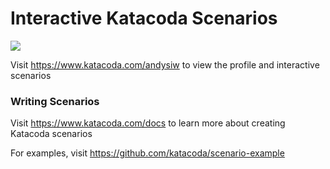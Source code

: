 # Interactive Katacoda Scenarios

[![](http://shields.katacoda.com/katacoda/andysiw/count.svg)](https://www.katacoda.com/andysiw "Get your profile on Katacoda.com")

Visit https://www.katacoda.com/andysiw to view the profile and interactive scenarios

### Writing Scenarios
Visit https://www.katacoda.com/docs to learn more about creating Katacoda scenarios

For examples, visit https://github.com/katacoda/scenario-example
